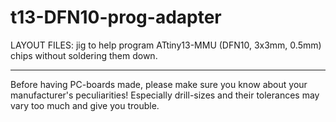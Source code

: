 
t13-DFN10-prog-adapter
======================

LAYOUT FILES: jig to help program ATtiny13-MMU (DFN10, 3x3mm, 0.5mm) chips without soldering them down. 


---

Before having PC-boards made, please make sure you know about your manufacturer's peculiarities!
Especially drill-sizes and their tolerances may vary too much and give you trouble.

